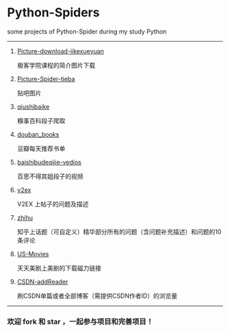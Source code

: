 # Python-Spiders
some projects of Python-Spider during my study Python

****

1. [Picture-download-jikexueyuan](Picture-download-jikexueyuan/picdownloader.py)

    极客学院课程的简介图片下载

2. [Picture-Spider-tieba](Picture_Spider-tieba/tieba_Picture_Spiders.py)

    贴吧图片

3. [qiushibaike](qiushibaike/Spider3-qiushibaike.py)

    糗事百科段子爬取
    
4. [douban_books](douban_books/douban_books.py)

    豆瓣每天推荐书单
    
5. [baishibudeqijie-vedios](baishibudeqijie-vedios/baishibudeqijie-vedio.py)

    百思不得其姐段子的视频
    
6. [v2ex](v2ex/V2EX.py)

    V2EX 上帖子的问题及描述
    
7. [zhihu](zhihu/zhihu.py)
    
    知乎上话题（可自定义）精华部分所有的问题（含问题补充描述）和问题的10条评论

8. [US-Movies](US-Movies/us_movies.py)

    天天美剧上美剧的下载磁力链接
    
9. [CSDN-addReader](CSDN-addReader/addReader.py)

    刷CSDN单篇或者全部博客（需提供CSDN作者ID）的浏览量
****

### 欢迎 fork 和 star ，一起参与项目和完善项目！
    